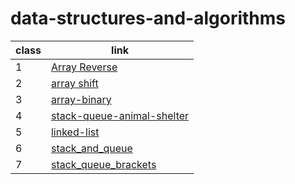# data-structures-and-algorithms

|class  |link |
| ------------- | ------------- |
| 1 | [Array Reverse ](./ch1/README.md) |
| 2 | [ array shift](./array-insert-shift/README.md) |
| 3 | [array-binary](./array-binary/README.md) |
| 4 | [stack-queue-animal-shelter](./stack-queue-animal-shelter/README.md) |
| 5 | [linked-list](./linked-list/README.md) |
| 6 | [stack_and_queue](./stack_and_queue/README.md) |
| 7| [stack_queue_brackets](./stack_queue_brackets/README.md) |
